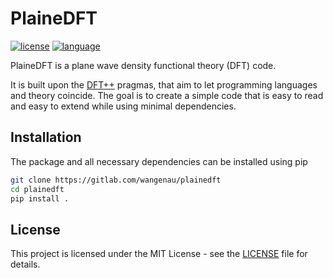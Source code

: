 # PlaineDFT
[![license](https://img.shields.io/badge/license-MIT-green)](https://gitlab.com/wangenau/plainedft/-/blob/master/LICENSE)
[![language](https://img.shields.io/badge/language-Python3-blue)](https://www.python.org/)

PlaineDFT is a plane wave density functional theory (DFT) code.

It is built upon the [DFT++](https://arxiv.org/abs/cond-mat/9909130) pragmas, that aim to let programming languages and theory coincide.
The goal is to create a simple code that is easy to read and easy to extend while using minimal dependencies.

## Installation

The package and all necessary dependencies can be installed using pip

```bash
git clone https://gitlab.com/wangenau/plainedft
cd plainedft
pip install .
```

## License

This project is licensed under the MIT License - see the [LICENSE](https://gitlab.com/wangenau/plainedft/-/blob/master/LICENSE) file for details.
